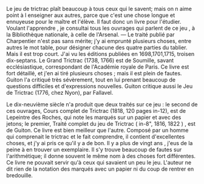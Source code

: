 Le jeu de trictrac plaît beaucoup à tous ceux qui le savent; mais on n aime point à l enseigner aux autres, parce que c'est une chose longue et ennuyeuse pour le maître et l'élève. Il faut donc un livre pour l'étudier. Voulant l'apprendre , je consultai tous les ouvrages qui parlent de ce jeu , à la Bibliothèque nationale, à celle de l'Arsenal. — Le traité publié par Charpentier n'est pas sans mérite; j'y ai emprunté plusieurs choses, entre autres le mot table, pour désigner chacune des quatre parties du tablier. Mais il est trop court. J'ai vu les éditions publiées en 1698,1701,1715, troisen dix-septans. Le Grand Trictrac (1738, 1766) est de Soumille, savant ecclésiastique, correspondant de l'Académie royale de Paris. Ce livre est fort détaillé, et j'en ai tiré plusieurs choses ; mais il est plein de fautes. Guiton l'a critiqué très sévèrement, tout en lui prenant beaucoup de questions difficiles et d'expressions nouvelles. Guiton critique aussi le Jeu de Trictrac (1776, chez Nyon), par Fallavel.

Le dix-neuvième siècle n'a produit que deux traités sur ce jeu : le second de ces ouvrages, Cours complet de Trictrac (1818, 120 pages in-12), est de Lepeintre des Roches, qui note les marqués sur un papier et avec des jetons; le premier, Traité complet du jeu de Trictrac ( in-8", 1816, 1822 ) , est de Guiton. Ce livre est bien meilleur que l'autre. Composé par un homme qui comprenait le trictrac et le fait comprendre, il contient d'excellentes choses, et j'y ai pris ce qu'il y a de bon. Il y a plus de vingt ans , j'eus de la peine à en trouver un exemplaire. Il s'y trouve beaucoup de fautes sur l'arithmétique; il donne souvent le même nom à des choses fort différentes. Ce livre ne pouvait servir qu'à ceux qui savaient un peu le jeu. L'auteur ne dit rien de la notation des marqués avec un papier ni du coup de rentrer en bredouille.
